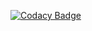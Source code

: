 
[![Codacy Badge](https://api.codacy.com/project/badge/Grade/f24c45cfbd834cfc9817f856c59d7ca3)](https://www.codacy.com/app/Namitapai071/project?utm_source=github.com&amp;utm_medium=referral&amp;utm_content=Namitapai071/project&amp;utm_campaign=Badge_Grade)
